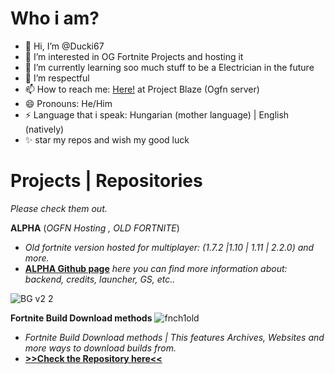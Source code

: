 # Who i am?

- 👋 Hi, I’m @Ducki67
- 👀 I’m interested in OG Fortnite Projects and hosting it
- 🌱 I’m currently learning soo much stuff to be a Electrician in the future
- 💞️ I’m respectful 
- 📫 How to reach me: [Here!](https://discord.gg/5FVqSp5BQj) at Project Blaze (Ogfn server)
- 😄 Pronouns: He/Him
- ⚡ Language that i speak: Hungarian (mother language) | English (natively)
- ✨ star my repos and wish my good luck

# Projects | Repositories
 *Please check them out.*


**ALPHA** (*OGFN Hosting , OLD FORTNITE*)
 - *Old fortnite version hosted for multiplayer: (1.7.2 |1.10 | 1.11 | 2.2.0) and more.*
 - [**ALPHA Github page**](https://github.com/Ducki67/Alpha-OG-Fortnite) *here you can find more information about: backend, credits, launcher, GS, etc..*

![BG v2 2](https://github.com/user-attachments/assets/01ccbc57-21e9-4295-a89d-39f97a2c93d4)


**Fortnite Build Download methods**
  ![fnch1old](https://github.com/user-attachments/assets/d2937bd9-742e-459a-8eb8-0f955b73bdeb)
 - *Fortnite Build Download methods | This features Archives, Websites and more ways to download builds from.*
 - [**>>Check the Repository here<<**](https://github.com/Ducki67/Fortnite-Build-Download-methods)


<!---
Ducki67/Ducki67 is a ✨ special ✨ repository because its `README.md` (this file) appears on your GitHub profile.
You can click the Preview link to take a look at your changes.
--->
